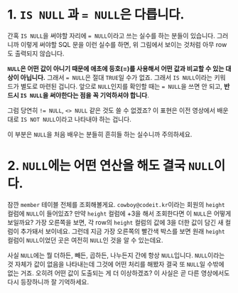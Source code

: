 # **1. `IS NULL` 과 `= NULL`은 다릅니다.**

간혹 `IS NULL`을 써야할 자리에 `= NULL`이라고 쓰는 실수를 하는 분들이 있습니다. 그러니까 이렇게 써야할 SQL 문을 이런 실수를 하면, 위 그림에서 보이는 것처럼 아무 row도 출력되지 않습니다.

**`NULL`은 어떤 값이 아니기 때문에 애초에 등호(=)를 사용해서 어떤 값과 비교할 수 있는 대상이 아닙니다.** 그래서 `= NULL`은 절대 `TRUE`일 수가 없죠. 그래서 `IS NULL`이라는 키워드가 별도로 마련된 겁니다. 앞으로 `NULL`인지를 확인할 때는 `= NULL`을 쓰면 안 되고, **반드시 `IS NULL`을 써야한다는 점을 꼭 기억하셔야 합니다**.

그럼 당연히 `!= NULL`, `<> NULL` 같은 것도 쓸 수 없겠죠? 이 표현은 이전 영상에서 배운대로 `IS NOT NULL`이라고 나타내야 하는 겁니다.

이 부분은 `NULL`을 처음 배우는 분들히 흔히들 하는 실수니까 주의하세요.

# **2. `NULL`에는 어떤 연산을 해도 결국 `NULL`이다.**

잠깐 `member` 테이블 전체를 조회해볼게요.
`cowboy@codeit.kr`이라는 회원의 `height` 컬럼에 `NULL`이 들어있죠? 만약 `height` 컬럼에 +3을 해서 조회한다면 이 `NULL`은 어떻게 보일까요?
가장 오른쪽을 보면, 각 row의 `height` 컬럼의 값에 3을 더한 값이 담긴 새 컬럼이 추가돼서 보이네요. 그런데 지금 가장 오른쪽의 빨간색 박스를 보면 원래 `height` 컬럼이 `NULL`이었던 곳은 여전히 `NULL`인 것을 알 수 있는데요.

사실 `NULL`에는 뭘 더하든, 빼든, 곱하든, 나누든지 간에 항상 `NULL`입니다. `NULL`이라는 것 자체가 값이 없음을 나타내는데 그것에 어떤 처리를 해봤자 결국 또 `NULL`일 수밖에 없는 거죠. 오히려 어떤 값이 도출되는 게 더 이상하겠죠? 이 사실은 곧 다른 영상에서도 다시 등장하니까 잘 기억하세요.
